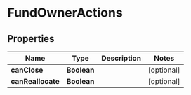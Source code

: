 # FundOwnerActions

## Properties
Name | Type | Description | Notes
------------ | ------------- | ------------- | -------------
**canClose** | **Boolean** |  |  [optional]
**canReallocate** | **Boolean** |  |  [optional]
